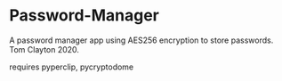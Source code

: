 # Password-Manager

A password manager app using AES256 encryption to
store passwords.  Tom Clayton 2020.
   
requires pyperclip, pycryptodome

